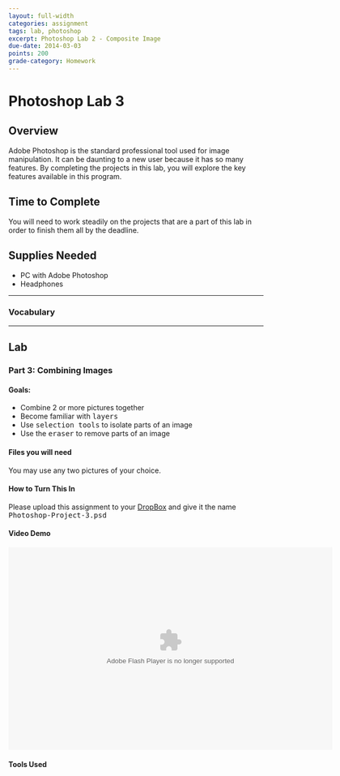 ```yaml
---
layout: full-width
categories: assignment
tags: lab, photoshop
excerpt: Photoshop Lab 2 - Composite Image
due-date: 2014-03-03
points: 200
grade-category: Homework
---
```

# Photoshop Lab 3 #

## Overview ##

Adobe Photoshop is the standard professional tool used for image manipulation.  It can be daunting to a new user because it has so many features.  By completing the projects in this lab, you will explore the key features available in this program.


## Time to Complete ##

You will need to work steadily on the projects that are a part of this lab in order to finish them all by the deadline.

## Supplies Needed ##

* PC with Adobe Photoshop
* Headphones

***


### Vocabulary ###



***


## Lab ##

### Part 3:  Combining Images ###
#### Goals: ####
* Combine 2 or more pictures together
* Become familiar with <kbd>layers</kbd>
* Use <kbd>selection tools</kbd> to isolate parts of an image
* Use the <kbd>eraser</kbd> to remove parts of an image





#### Files you will need ####

You may use any two pictures of your choice.



#### How to Turn This In ####
Please upload this assignment to your [DropBox](http://DropBox.com) and give it the name <kbd>Photoshop-Project-3.psd</kbd>


#### Video Demo ####

<object type="application/x-shockwave-flash" width="640" height="400" data="http://www.flickr.com/apps/video/stewart.swf?v=141178" classid="clsid:D27CDB6E-AE6D-11cf-96B8-444553540000"> <param name="flashvars" value="intl_lang=en-us&photo_secret=c1c098c78f&photo_id=11435893815&flickr_show_info_box=true"></param> <param name="movie" value="http://www.flickr.com/apps/video/stewart.swf?v=141178"></param> <param name="bgcolor" value="#000000"></param> <param name="allowFullScreen" value="true"></param><embed type="application/x-shockwave-flash" src="http://www.flickr.com/apps/video/stewart.swf?v=141178" bgcolor="#000000" allowfullscreen="true" flashvars="intl_lang=en-us&photo_secret=c1c098c78f&photo_id=11435893815&flickr_show_info_box=true" height="400" width="640"></embed></object>




#### Tools Used ####


